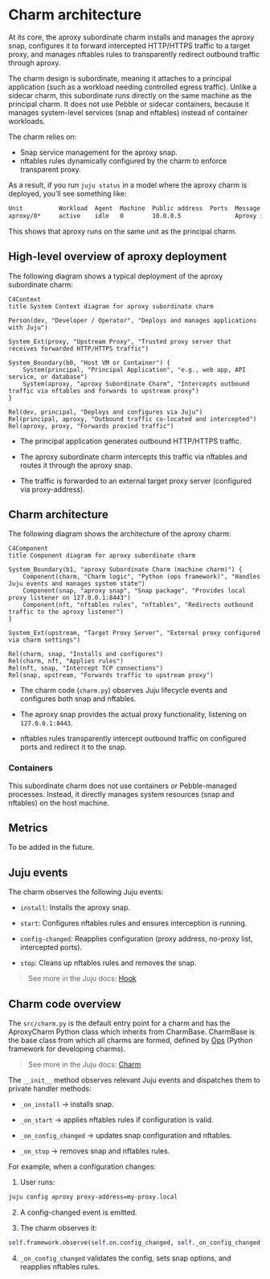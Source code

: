 # Charm architecture

At its core, the aproxy subordinate charm installs and manages the aproxy snap, configures it to forward intercepted HTTP/HTTPS traffic to a target proxy, and manages nftables rules to transparently redirect outbound traffic through aproxy.

The charm design is subordinate, meaning it attaches to a principal application (such as a workload needing controlled egress traffic). Unlike a sidecar charm, this subordinate runs directly on the same machine as the principal charm. It does not use Pebble or sidecar containers, because it manages system-level services (snap and nftables) instead of container workloads.

The charm relies on:

- Snap service management for the aproxy snap.
- nftables rules dynamically configured by the charm to enforce transparent proxy.

As a result, if you run `juju status` in a model where the aproxy charm is deployed, you’ll see something like:

```bash
Unit          Workload  Agent  Machine  Public address  Ports  Message
aproxy/0*     active    idle   0        10.0.0.5               Aproxy interception service started.
```

This shows that aproxy runs on the same unit as the principal charm.

## High-level overview of aproxy deployment

The following diagram shows a typical deployment of the aproxy subordinate charm:

```mermaid
C4Context
title System Context diagram for aproxy subordinate charm

Person(dev, "Developer / Operator", "Deploys and manages applications with Juju")

System_Ext(proxy, "Upstream Proxy", "Trusted proxy server that receives forwarded HTTP/HTTPS traffic")

System_Boundary(b0, "Host VM or Container") {
    System(principal, "Principal Application", "e.g., web app, API service, or database")
    System(aproxy, "aproxy Subordinate Charm", "Intercepts outbound traffic via nftables and forwards to upstream proxy")
}

Rel(dev, principal, "Deploys and configures via Juju")
Rel(principal, aproxy, "Outbound traffic co-located and intercepted")
Rel(aproxy, proxy, "Forwards proxied traffic")

```

- The principal application generates outbound HTTP/HTTPS traffic.

- The aproxy subordinate charm intercepts this traffic via nftables and routes it through the aproxy snap.

- The traffic is forwarded to an external target proxy server (configured via proxy-address).

## Charm architecture

The following diagram shows the architecture of the aproxy charm:

```mermaid
C4Component
title Component diagram for aproxy subordinate charm

System_Boundary(b1, "aproxy Subordinate Charm (machine charm)") {
    Component(charm, "Charm logic", "Python (ops framework)", "Handles Juju events and manages system state")
    Component(snap, "aproxy snap", "Snap package", "Provides local proxy listener on 127.0.0.1:8443")
    Component(nft, "nftables rules", "nftables", "Redirects outbound traffic to the aproxy listener")
}

System_Ext(upstream, "Target Proxy Server", "External proxy configured via charm settings")

Rel(charm, snap, "Installs and configures")
Rel(charm, nft, "Applies rules")
Rel(nft, snap, "Intercept TCP connections")
Rel(snap, upstream, "Forwards traffic to upstream proxy")

```

- The charm code (`charm.py`) observes Juju lifecycle events and configures both snap and nftables.

- The aproxy snap provides the actual proxy functionality, listening on `127.0.0.1:8443`.

- nftables rules transparently intercept outbound traffic on configured ports and redirect it to the snap.

### Containers

This subordinate charm does not use containers or Pebble-managed processes. Instead, it directly manages system resources (snap and nftables) on the host machine.

## Metrics

To be added in the future.
<!--
If the charm uses metrics, include a list under reference/metrics.md and link that document here.
If the charm uses containers, you may include text here like:

Inside the above mentioned containers, additional Pebble layers are defined in order to provide metrics.
See [metrics](link-to-metrics-document) for more information.
-->

## Juju events

The charm observes the following Juju events:

- `install`: Installs the aproxy snap.

- `start`: Configures nftables rules and ensures interception is running.

- `config-changed`: Reapplies configuration (proxy address, no-proxy list, intercepted ports).

- `stop`: Cleans up nftables rules and removes the snap.

> See more in the Juju docs: [Hook](https://documentation.ubuntu.com/juju/latest/user/reference/hook/)

## Charm code overview

The `src/charm.py` is the default entry point for a charm and has the AproxyCharm Python class which inherits
from CharmBase. CharmBase is the base class from which all charms are formed, defined
by [Ops](https://ops.readthedocs.io/en/latest/index.html) (Python framework for developing charms).

> See more in the Juju docs: [Charm](https://documentation.ubuntu.com/juju/latest/user/reference/charm/)

The `__init__` method observes relevant Juju events and dispatches them to private handler methods:

- `_on_install` → installs snap.

- `_on_start` → applies nftables rules if configuration is valid.

- `_on_config_changed` → updates snap configuration and nftables.

- `_on_stop` → removes snap and nftables rules.

For example, when a configuration changes:

1. User runs:

```bash
juju config aproxy proxy-address=my-proxy.local
```

2. A config-changed event is emitted.

3. The charm observes it:

```python
self.framework.observe(self.on.config_changed, self._on_config_changed)
```

4. `_on_config_changed` validates the config, sets snap options, and reapplies nftables rules.
